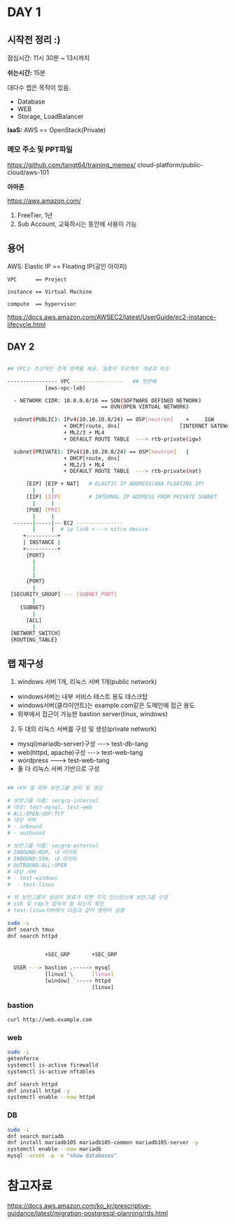 # DAY 1

## 시작전 정리 :)

점심시간: 11시 30분 ~ 13시까지


__쉬는시간:__ 15분 

대다수 랩은 목적이 있음.
- Database
- WEB
- Storage, LoadBalancer

__IaaS:__ AWS == OpenStack(Private)


### 메모 주소 및 PPT파일 

https://github.com/tangt64/training_memos/
                                          cloud-platform/public-cloud/aws-101

__아마존__

https://aws.amazon.com/

1. FreeTier, 1년
2. Sub Account, 교육하시는 동안에 사용이 가능


## 용어

AWS: Elastic IP == Floating IP(공인 아이피)


```
VPC      == Project

instance == Virtual Machine

compute  == hypervisor
```


https://docs.aws.amazon.com/AWSEC2/latest/UserGuide/ec2-instance-lifecycle.html


## DAY 2

```bash

## VPC는 추상적인 경계 영역을 제공. 일종의 프로젝트 개념과 비슷

---------------- VPC ----------------   ## 첫번째
            [aws-vpc-lab]

  - NETWORK CIDR: 10.0.0.0/16 == SDN(SOFTWARE DEFINED NETWORK)
                              == OVN(OPEN VIRTUAL NETWORK)

  subnet(PUBLIC): IPv4(10.10.10.0/24) == OSP[neutron]    +     IGW          =     FLOATING IP
                  + DHCP[route, dns]                   [INTERNET GATEWAY]         [ELASTIC IP]
                  + ML2/3 + ML4
                  + DEFAULT ROUTE TABLE  ---> rtb-private(igw)

  subnet(PRIVATE): IPv4(10.10.20.0/24) == OSP[neutron]   |
                  + DHCP[route, dns]
                  + ML2/3 + ML4
                  + DEFAULT ROUTE TABLE  ---> rtb-private(nat)

      [EIP] [EIP + NAT]   # ELASTIC IP ADDRESS(AKA FLOATING IP)
        |     |
      [IIP] [IIP]         # INTERNAL IP ADDRESS FROM PRIVATE SUBNET
        |     |    
      [PUB] [PRI]
        |     |
  ------|-----|-- EC2 ---------------
        |     |  # ip link <---> nitro device
     +----------+
     | INSTANCE |
     +----------+
      {PORT}
        |
        |
        |
      {PORT}
        |
 [SECURITY_GROUP] --- [SUBNET_PORT]
        |
    {SUBNET}
        | 
      [ACL]
        |      
 [NETWORT_SWITCH]
 {ROUTING_TABLE}

```


## 랩 재구성

1. windows 서버 1개, 리눅스 서버 1개(public network)
  - windows서버는 내부 서비스 테스트 용도 데스크탑
  - windows서버(클라이언트)는 example.com같은 도메인에 접근 용도
  - 외부에서 접근이 가능한 bastion server(linux, windows)

2. 두 대의 리눅스 서버를 구성 및 생성(private network)
  - mysql(mariadb-server)구성 ---> test-db-tang
  - web(httpd, apache)구성    ---> test-web-tang
  - wordpress                ---> test-web-tang
  - 둘 다 리눅스 서버 기반으로 구성

```bash

## 내부 및 외부 보안그룹 분리 및 생성

# 보안그룹 이름: secgrp-internal
# 대상: test-mysql, test-web
# ALL:OPEN:UDP:TCP
# 대상 서버
# - inbound
# - outbound

# 보안그룹 이름: secgrp-external
# INBOUND:RDP, 내 아이피
# INBOUND:SSH, 내 아이피
# OUTBOUND:ALL:OPEN
# 대상 서버
# - test-windows
#  - test-linux

# 위 보안그룹이 생성이 완료가 되면 각각 인스턴스에 보안그룹 수정
# ssh 및 rdp가 접속이 잘 되는지 확인
# test-linux서버에서 다음과 같이 명령어 실행

sudo -i
dnf search tmux 
dnf search httpd


            +SEC_GRP       +SEC_GRP
             
  USER ---> bastion .-----> mysql
            [linux] \      [linux]
            [window] `----> httpd
                           [linux]

```


### bastion
```bash
curl http://web.example.com

```
### web

```bash
sudo -i
getenforce
systemctl is-active firewalld
systemctl is-active nftables

dnf search httpd
dnf install httpd -y
systemctl enable --now httpd

```

### DB

```bash
sudo -i
dnf search mariadb
dnf install mariadb105 mariadb105-common mariadb105-server -y
systemctl enable --now mariadb 
mysql -uroot -p -e "show databases"
```


# 참고자료


https://docs.aws.amazon.com/ko_kr/prescriptive-guidance/latest/migration-postgresql-planning/rds.html